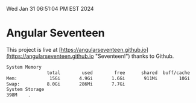 Wed Jan 31 06:51:04 PM EST 2024

# Angular Seventeen


This project is live at [https://angularseventeen.github.io](https://angularseventeen.github.io "Seventeen!") thanks to Github.

```bash
System Memory
               total        used        free      shared  buff/cache   available
Mem:            15Gi       4.9Gi       1.6Gi       911Mi        10Gi        10Gi
Swap:          8.0Gi       286Mi       7.7Gi
System Storage
398M	.
```
